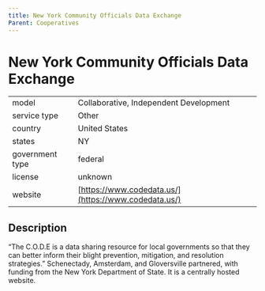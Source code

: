 ```yaml
---
title: New York Community Officials Data Exchange
Parent: Cooperatives
---
```


# New York Community Officials Data Exchange

|                   |                                          |
|:------------------|:-----------------------------------------|
| model             | Collaborative, Independent Development
| service type      | Other
| country           | United States
| states            | NY
| government type   | federal
| license           | unknown
| website           | [https://www.codedata.us/](https://www.codedata.us/)


## Description
“The C.O.D.E is a data sharing resource for local governments so that they can better inform their blight prevention, mitigation, and resolution strategies.” Schenectady, Amsterdam, and Gloversville partnered, with funding from the New York Department of State. It is a centrally hosted website.
